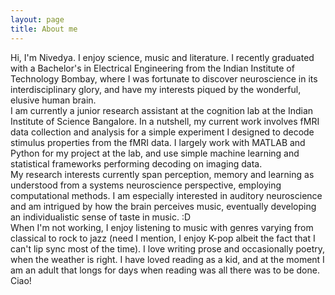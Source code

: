 ```yaml
---
layout: page
title: About me
---
```


Hi, I'm Nivedya. I enjoy science, music and literature. I recently graduated with a Bachelor's in Electrical Engineering from the Indian Institute of Technology Bombay, where I was fortunate to discover neuroscience in its interdisciplinary glory, and have my interests piqued by the wonderful, elusive human brain.
<br/>
I am currently a junior research assistant at the cognition lab at the Indian Institute of Science Bangalore. In a nutshell, my current work involves fMRI data collection and analysis for a simple experiment I designed to decode stimulus properties from the fMRI data. I largely work with MATLAB and Python for my project at the lab, and use simple machine learning and statistical frameworks performing decoding on imaging data.
<br/>
My research interests currently span perception, memory and learning as understood from a systems neuroscience perspective, employing computational methods. I am especially interested in auditory neuroscience and am intrigued by how the brain perceives music, eventually developing an individualistic sense of taste in music. :D
<br/>
When I'm not working, I enjoy listening to music with genres varying from classical to rock to jazz (need I mention, I enjoy K-pop albeit the fact that I can't lip sync most of the time). I love writing prose and occasionally poetry, when the weather is right. I have loved reading as a kid, and at the moment I am an adult that longs for days when reading was all there was to be done. Ciao!
